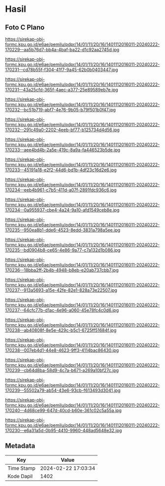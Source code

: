 # Hasil

## Foto C Plano

https://sirekap-obj-formc.kpu.go.id/e6ae/pemilu/pdpr/14/01/11/20/16/1401112016011-20240222-170229--aa5b76d7-bb4a-4baf-ba22-d1c92aa2745d.jpg

https://sirekap-obj-formc.kpu.go.id/e6ae/pemilu/pdpr/14/01/11/20/16/1401112016011-20240222-170231--cd78b55f-f304-41f7-9a45-62b0b0403447.jpg

https://sirekap-obj-formc.kpu.go.id/e6ae/pemilu/pdpr/14/01/11/20/16/1401112016011-20240222-170231--43a25cfd-365f-4aec-a377-25e89589eb7e.jpg

https://sirekap-obj-formc.kpu.go.id/e6ae/pemilu/pdpr/14/01/11/20/16/1401112016011-20240222-170232--bc51b719-abf7-4e76-9b05-b79f501b0f47.jpg

https://sirekap-obj-formc.kpu.go.id/e6ae/pemilu/pdpr/14/01/11/20/16/1401112016011-20240222-170232--291c49a0-2202-4eeb-bf77-b125734d4d56.jpg

https://sirekap-obj-formc.kpu.go.id/e6ae/pemilu/pdpr/14/01/11/20/16/1401112016011-20240222-170233--aee4bd4b-2a5e-419c-8a9a-fa446523b5de.jpg

https://sirekap-obj-formc.kpu.go.id/e6ae/pemilu/pdpr/14/01/11/20/16/1401112016011-20240222-170233--45191a18-e2f2-44d6-bd1b-4df23c16d2e6.jpg

https://sirekap-obj-formc.kpu.go.id/e6ae/pemilu/pdpr/14/01/11/20/16/1401112016011-20240222-170234--eeb4b961-c7b5-411d-a07f-2891fdc936c6.jpg

https://sirekap-obj-formc.kpu.go.id/e6ae/pemilu/pdpr/14/01/11/20/16/1401112016011-20240222-170234--0a955937-cbe4-4a24-9a10-afd1549ceb8e.jpg

https://sirekap-obj-formc.kpu.go.id/e6ae/pemilu/pdpr/14/01/11/20/16/1401112016011-20240222-170235--950ea8b1-dde6-4523-8edd-3831a798a5ee.jpg

https://sirekap-obj-formc.kpu.go.id/e6ae/pemilu/pdpr/14/01/11/20/16/1401112016011-20240222-170235--bd0904b8-ce65-4e86-9a77-c7a132d1b086.jpg

https://sirekap-obj-formc.kpu.go.id/e6ae/pemilu/pdpr/14/01/11/20/16/1401112016011-20240222-170236--18bba2ff-2b4b-4948-b8eb-e20ab737cbb7.jpg

https://sirekap-obj-formc.kpu.go.id/e6ae/pemilu/pdpr/14/01/11/20/16/1401112016011-20240222-170237--913a5693-a15e-42fe-82e1-828a73e22507.jpg

https://sirekap-obj-formc.kpu.go.id/e6ae/pemilu/pdpr/14/01/11/20/16/1401112016011-20240222-170237--64cfc77b-d1ac-4e96-a060-45e78fc4c0d6.jpg

https://sirekap-obj-formc.kpu.go.id/e6ae/pemilu/pdpr/14/01/11/20/16/1401112016011-20240222-170238--ab40808f-8e5e-429c-b5c1-6725ff51684f.jpg

https://sirekap-obj-formc.kpu.go.id/e6ae/pemilu/pdpr/14/01/11/20/16/1401112016011-20240222-170238--007eb4d1-44e8-4623-9ff3-4114bac86430.jpg

https://sirekap-obj-formc.kpu.go.id/e6ae/pemilu/pdpr/14/01/11/20/16/1401112016011-20240222-170239--cb64d8ba-58d9-4c7a-b671-a269a10bf27c.jpg

https://sirekap-obj-formc.kpu.go.id/e6ae/pemilu/pdpr/14/01/11/20/16/1401112016011-20240222-170239--55502a79-ab54-43e6-93cb-f613493d3041.jpg

https://sirekap-obj-formc.kpu.go.id/e6ae/pemilu/pdpr/14/01/11/20/16/1401112016011-20240222-170240--4d68ce99-647d-40cd-b60e-361c02c5a55a.jpg

https://sirekap-obj-formc.kpu.go.id/e6ae/pemilu/pdpr/14/01/11/20/16/1401112016011-20240222-170230--e6a31a5d-0b95-4410-9960-448ad5648e32.jpg


## Metadata

| Key        | Value               |
| ---------- | ------------------- |
| Time Stamp | 2024-02-22 17:03:34 |
| Kode Dapil | 1402                |



